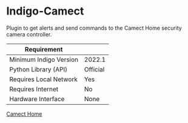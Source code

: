 # Indigo-Camect

Plugin to get alerts and send commands to the Camect Home security camera controller.

| Requirement            |                     | 
|------------------------|---------------------|
| Minimum Indigo Version | 2022.1              |
| Python Library (API)   | Official            |
| Requires Local Network | Yes                 |
| Requires Internet      | No                  |
| Hardware Interface     | None                |


[Camect Home](https://camect.com)
